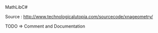 MathLibC#

Source :  http://www.technologicalutopia.com/sourcecode/xnageometry/

TODO => Comment and Documentation
